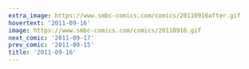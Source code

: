 ```yaml
---
extra_image: https://www.smbc-comics.com/comics/20110916after.gif
hovertext: '2011-09-16'
image: https://www.smbc-comics.com/comics/20110916.gif
next_comic: '2011-09-17'
prev_comic: '2011-09-15'
title: '2011-09-16'
---
```


